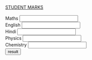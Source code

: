 
<u>STUDENT MARKS</u> <br><br>
Maths     <input id=m1 /> <br>
English   <input id=m2 /> <br>
Hindi     <input id=m3 /> <br>
Physics   <input id=m4 /> <br>
Chemistry <input id=m5 /> <br>
<input type=button value=result onclick="abc()"/><br>
<output id=out1 />

<script>
function abc()
{
a=parseInt(m1.value);
b=parseInt(m2.value);
c=parseInt(m3.value);
d=parseInt(m4.value);
e=parseInt(m5.value);
f=a+b+c+d+e;
g=f/5;
out1.value='total:'+f+' percent:'+g
}
</script>
